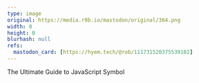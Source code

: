 ```yaml
---
type: image
original: https://media.r0b.io/mastodon/original/364.png
width: 0
height: 0
blurhash: null
refs:
  mastodon_card: [https://hyem.tech/@rob/111731520375539102]
---
```


The Ultimate Guide to JavaScript Symbol

